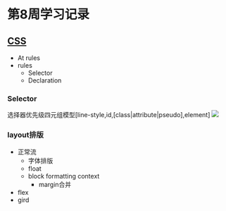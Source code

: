 # 第8周学习记录

## [CSS](https://www.processon.com/view/link/5eccafdd1e08530a9b1f1d3d)
- At rules
- rules
  + Selector
  + Declaration
  
### Selector
选择器优先级四元组模型[line-style,id,[class|attribute|pseudo],element]
![](https://specifishity.com/specifishity.png)

### layout排版
- 正常流
    + 字体排版
    + float
    + block formatting context
        + margin合并
- flex
- gird